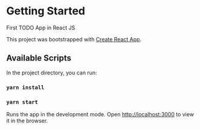 # Getting Started

First TODO App in React JS

This project was bootstrapped with [Create React App](https://github.com/facebook/create-react-app).

## Available Scripts

In the project directory, you can run:

### `yarn install`

### `yarn start`

Runs the app in the development mode.
Open [http://localhost:3000](http://localhost:3000) to view it in the browser.
